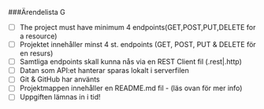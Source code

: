 ###Ärendelista G
- [ ] The project must have minimum 4 endpoints(GET,POST,PUT,DELETE for a resource)
- [ ] Projektet innehåller minst 4 st. endpoints (GET, POST, PUT & DELETE för en resurs)
- [ ] Samtliga endpoints skall kunna nås via en REST Client fil (.rest|.http)
- [ ] Datan som API:et hanterar sparas lokalt i serverfilen
- [ ] Git & GitHub har använts
- [ ] Projektmappen innehåller en README.md fil - (läs ovan för mer info)
- [ ] Uppgiften lämnas in i tid!
